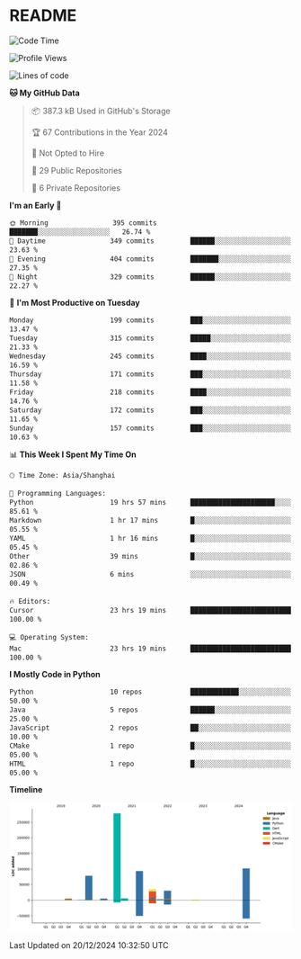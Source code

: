 # README

<!--START_SECTION:waka-->
![Code Time](http://img.shields.io/badge/Code%20Time-1%2C123%20hrs%2029%20mins-blue)

![Profile Views](http://img.shields.io/badge/Profile%20Views-2-blue)

![Lines of code](https://img.shields.io/badge/From%20Hello%20World%20I%27ve%20Written-632.1%20thousand%20lines%20of%20code-blue)

**🐱 My GitHub Data** 

> 📦 387.3 kB Used in GitHub's Storage 
 > 
> 🏆 67 Contributions in the Year 2024
 > 
> 🚫 Not Opted to Hire
 > 
> 📜 29 Public Repositories 
 > 
> 🔑 6 Private Repositories 
 > 
**I'm an Early 🐤** 

```text
🌞 Morning                395 commits         ███████░░░░░░░░░░░░░░░░░░   26.74 % 
🌆 Daytime                349 commits         ██████░░░░░░░░░░░░░░░░░░░   23.63 % 
🌃 Evening                404 commits         ███████░░░░░░░░░░░░░░░░░░   27.35 % 
🌙 Night                  329 commits         ██████░░░░░░░░░░░░░░░░░░░   22.27 % 
```
📅 **I'm Most Productive on Tuesday** 

```text
Monday                   199 commits         ███░░░░░░░░░░░░░░░░░░░░░░   13.47 % 
Tuesday                  315 commits         █████░░░░░░░░░░░░░░░░░░░░   21.33 % 
Wednesday                245 commits         ████░░░░░░░░░░░░░░░░░░░░░   16.59 % 
Thursday                 171 commits         ███░░░░░░░░░░░░░░░░░░░░░░   11.58 % 
Friday                   218 commits         ████░░░░░░░░░░░░░░░░░░░░░   14.76 % 
Saturday                 172 commits         ███░░░░░░░░░░░░░░░░░░░░░░   11.65 % 
Sunday                   157 commits         ███░░░░░░░░░░░░░░░░░░░░░░   10.63 % 
```


📊 **This Week I Spent My Time On** 

```text
🕑︎ Time Zone: Asia/Shanghai

💬 Programming Languages: 
Python                   19 hrs 57 mins      █████████████████████░░░░   85.61 % 
Markdown                 1 hr 17 mins        █░░░░░░░░░░░░░░░░░░░░░░░░   05.55 % 
YAML                     1 hr 16 mins        █░░░░░░░░░░░░░░░░░░░░░░░░   05.45 % 
Other                    39 mins             █░░░░░░░░░░░░░░░░░░░░░░░░   02.86 % 
JSON                     6 mins              ░░░░░░░░░░░░░░░░░░░░░░░░░   00.49 % 

🔥 Editors: 
Cursor                   23 hrs 19 mins      █████████████████████████   100.00 % 

💻 Operating System: 
Mac                      23 hrs 19 mins      █████████████████████████   100.00 % 
```

**I Mostly Code in Python** 

```text
Python                   10 repos            ████████████░░░░░░░░░░░░░   50.00 % 
Java                     5 repos             ██████░░░░░░░░░░░░░░░░░░░   25.00 % 
JavaScript               2 repos             ██░░░░░░░░░░░░░░░░░░░░░░░   10.00 % 
CMake                    1 repo              █░░░░░░░░░░░░░░░░░░░░░░░░   05.00 % 
HTML                     1 repo              █░░░░░░░░░░░░░░░░░░░░░░░░   05.00 % 
```



**Timeline**

![Lines of Code chart](https://raw.githubusercontent.com/XeonHis/XeonHis/main/assets/bar_graph.png)


 Last Updated on 20/12/2024 10:32:50 UTC
<!--END_SECTION:waka-->
